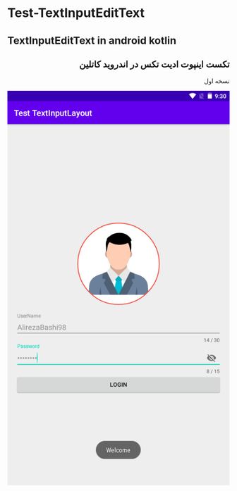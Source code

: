 # Test-TextInputEditText


<h1 style="font-size:23px;">TextInputEditText in android kotlin</h1>
<h2 style="font-size:20px;" dir="rtl">
تکست اینپوت ادیت تکس در اندروید کاتلین
</h2><p dir="rtl">نسخه اول</p>
<img src="scr001.png" alt="Test CountDownTimer in android kotlin" title="Test CountDownTimer in android kotlin">

